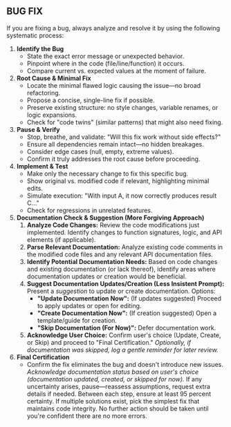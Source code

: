 ## **BUG FIX**

If you are fixing a bug, always analyze and resolve it by using the following systematic process:

1. **Identify the Bug**
    * State the exact error message or unexpected behavior.
    * Pinpoint where in the code (file/line/function) it occurs.
    * Compare current vs. expected values at the moment of failure.
2. **Root Cause & Minimal Fix**
    * Locate the minimal flawed logic causing the issue—no broad refactoring.
    * Propose a concise, single-line fix if possible.
    * Preserve existing structure: no style changes, variable renames, or logic expansions.
    * Check for "code twins" (similar patterns) that might also need fixing.
3. **Pause & Verify**
    * Stop, breathe, and validate: "Will this fix work without side effects?"
    * Ensure all dependencies remain intact—no hidden breakages.
    * Consider edge cases (null, empty, extreme values).
    * Confirm it truly addresses the root cause before proceeding.
4. **Implement & Test**
    * Make only the necessary change to fix this specific bug.
    * Show original vs. modified code if relevant, highlighting minimal edits.
    * Simulate execution: "With input A, it now correctly produces result C..."
    * Check for regressions in unrelated features.
5. **Documentation Check & Suggestion (More Forgiving Approach)**
    1. **Analyze Code Changes:** Review the code modifications just implemented. Identify changes to function signatures, logic, and API elements (if applicable).
    2. **Parse Relevant Documentation:** Analyze existing code comments in the modified code files and any relevant API documentation files.
    3. **Identify Potential Documentation Needs:** Based on code changes and existing documentation (or lack thereof), identify areas where documentation updates or creation would be beneficial.
    4. **Suggest Documentation Updates/Creation (Less Insistent Prompt):** Present a *suggestion* to update or create documentation. Options:
        * **"Update Documentation Now":**  (If updates suggested) Proceed to apply updates or open for editing.
        * **"Create Documentation Now":** (If creation suggested) Open a template/guide for creation.
        * **"Skip Documentation (For Now)":** Defer documentation work.
    5. **Acknowledge User Choice:** Confirm user's choice (Update, Create, or Skip) and proceed to "Final Certification." *Optionally, if documentation was skipped, log a gentle reminder for later review.*
6. **Final Certification**
    * Confirm the fix eliminates the bug and doesn't introduce new issues. *Acknowledge documentation status based on user's choice (documentation updated, created, or skipped for now).* If any uncertainty arises, pause—reassess assumptions, request extra details if needed. Between each step, ensure at least 95 percent certainty. If multiple solutions exist, pick the simplest fix that maintains code integrity. No further action should be taken until you're confident there are no more errors.
